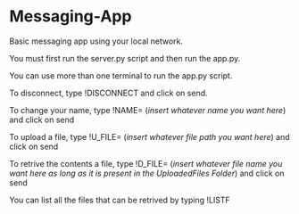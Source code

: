 # Messaging-App
Basic messaging app using your local network.

You must first run the server.py script and then run the app.py.

You can use more than one terminal to run the app.py script. 

To disconnect, type !DISCONNECT and click on send.

To change your name, type !NAME= (*insert whatever name you want here*) and click on send

To upload a file, type !U_FILE= (*insert whatever file path you want here*) and click on send

To retrive the contents a file, type !D_FILE= (*insert whatever file name you want here as long as it is present in the UploadedFiles Folder*) and click on send

You can list all the files that can be retrived by typing  !LISTF
